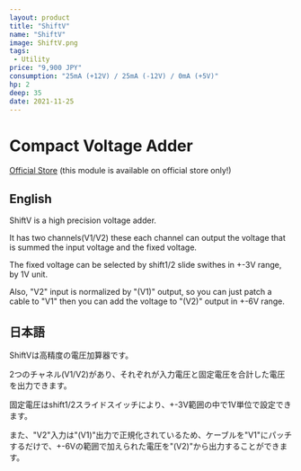 ```yaml
---
layout: product
title: "ShiftV"
name: "ShiftV"
image: ShiftV.png
tags:
 - Utility
price: "9,900 JPY"
consumption: "25mA (+12V) / 25mA (-12V) / 0mA (+5V)"
hp: 2
deep: 35
date: 2021-11-25
---
```


# Compact Voltage Adder

[Official Store](https://centrevillage.stores.jp/items/619f5356fadad4215bb7bcfc) (this module is available on official store only!)

## English
ShiftV is a high precision voltage adder.

It has two channels(V1/V2) these each channel can output the voltage that is summed the input voltage and the fixed voltage.

The fixed voltage can be selected by shift1/2 slide swithes in +-3V range, by 1V unit.

Also, "V2" input is normalized by "(V1)" output, so you can just patch a cable to "V1" then you can add the voltage to "(V2)" output in +-6V range.


## 日本語


ShiftVは高精度の電圧加算器です。

2つのチャネル(V1/V2)があり、それぞれが入力電圧と固定電圧を合計した電圧を出力できます。

固定電圧はshift1/2スライドスイッチにより、+-3V範囲の中で1V単位で設定できます。

また、"V2"入力は"(V1)"出力で正規化されているため、ケーブルを"V1"にパッチするだけで、+-6Vの範囲で加えられた電圧を"(V2)"から出力することができます。
